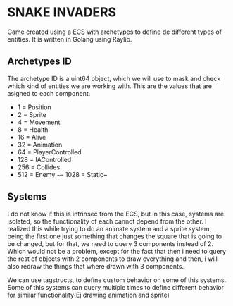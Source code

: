 # SNAKE INVADERS
Game created using a ECS with archetypes to define de different types of entities.
It is written in Golang using Raylib.

## Archetypes ID
The archetype ID is a uint64 object, which we will use to mask and check which kind 
of entities we are working with. This are the values that are asigned to each component.
- 1 = Position
- 2 = Sprite
- 4 = Movement
- 8 = Health
- 16 = Alive
- 32 = Animation
- 64 = PlayerControlled
- 128 = IAControlled
- 256 = Collides
- 512 = Enemy
~- 1028 = Static~

## Systems
I do not know if this is intrinsec from the ECS, but in this case, systems are isolated, so the functionality
of each cannot depend from the other. I realized this while trying to do an animate system and a sprite system, being the first
one just something that changes the square that is going to be changed, but for that, we need to query 3 components instead of 2.
Which would not be a problem, except for the fact that then i need to query the rest of objects with 2 components to draw everything
and then, i will also redraw the things that where drawn with 3 components.

We can use tagstructs, to define custom behavior on some of this systems. Some of this systems can
query multiple times to define different behavior for similar functionality(Ej drawing animation and sprite)
